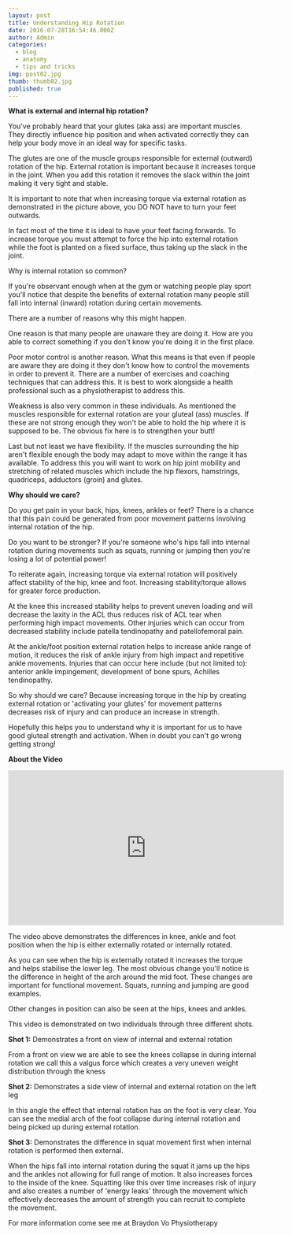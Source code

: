 ```yaml
---
layout: post
title: Understanding Hip Rotation
date: 2016-07-28T16:54:46.000Z
author: Admin
categories:
  - blog
  - anatomy
  - tips and tricks
img: post02.jpg
thumb: thumb02.jpg
published: true
---
```


**What is external and internal hip rotation?**

You've probably heard that your glutes (aka ass) are important muscles. They directly influence hip position and when activated correctly they can help your body move in an ideal way for specific tasks.

The glutes are one of the muscle groups responsible for external (outward) rotation of the hip.  External rotation is important because it increases torque in the joint.  When you add this rotation it removes the slack within the joint making it very tight and stable. <!--more-->  

It is important to note that when increasing torque via external rotation as demonstrated in the picture above, you DO NOT have to turn your feet outwards.

In fact most of the time it is ideal to have your feet facing forwards.  To increase torque you must attempt to force the hip into external rotation while the foot is planted on a fixed surface, thus taking up the slack in the joint.


Why is internal rotation so common?

If you're observant enough when at the gym or watching people play sport you'll notice that despite the benefits of external rotation many people still fall into internal (inward) rotation during certain movements.

There are a number of reasons why this might happen.

One reason is that many people are unaware they are doing it.  How are you able to correct something if you don't know you're doing it in the first place.

Poor motor control is another reason.  What this means is that even if people are aware they are doing it they don't know how to control the movements in order to prevent it.  There are a number of exercises and coaching techniques that can address this.  It is best to work alongside a health professional such as a physiotherapist to address this.

Weakness is also very common in these individuals.  As mentioned the muscles responsible for external rotation are your gluteal (ass) muscles.  If these are not strong enough they won't be able to hold the hip where it is supposed to be.  The obvious fix here is to strengthen your butt!

Last but not least we have flexibility.  If the muscles surrounding the hip aren't flexible enough the body may adapt to move within the range it has available.  To address this you will want to work on hip joint mobility and stretching of related muscles which include the hip flexors, hamstrings, quadriceps, adductors (groin) and glutes.  

**Why should we care?**

Do you get pain in your back, hips, knees, ankles or feet? There is a chance that this pain could be generated from poor movement patterns involving internal rotation of the hip.

Do you want to be stronger? If you're someone who's hips fall into internal rotation during movements such as squats, running or jumping then you're losing a lot of potential power!

To reiterate again, increasing torque via external rotation will positively affect stability of the hip, knee and foot.  Increasing stability/torque allows for greater force production.

At the knee this increased stability helps to prevent uneven loading and will decrease the laxity in the ACL thus reduces risk of ACL tear when performing high impact movements.  Other injuries which can occur from decreased stability include patella tendinopathy and patellofemoral pain.

At the ankle/foot position external rotation helps to increase ankle range of motion, it reduces the risk of ankle injury from high impact and repetitive ankle movements.  Injuries that can occur here include (but not limited to): anterior ankle impingement, development of bone spurs, Achilles tendinopathy.

So why should we care?  Because increasing torque in the hip by creating external rotation or 'activating your glutes' for movement patterns decreases risk of injury and can produce an increase in strength.

Hopefully this helps you to understand why it is important for us to have good gluteal strength and activation. When in doubt you can't go wrong getting strong!

**About the Video**
<iframe width="560" height="315" src="https://www.youtube.com/embed/U50fYmd5KOI" frameborder="0" allowfullscreen></iframe>

The video above demonstrates the differences in knee, ankle and foot position when the hip is either externally rotated or internally rotated.

As you can see when the hip is externally rotated it increases the torque and helps stabilise the lower leg. The most obvious change you'll notice is the difference in height of the arch around the mid foot. These changes are important for functional movement. Squats, running and jumping are good examples.

Other changes in position can also be seen at the hips, knees and ankles.

This video is demonstrated on two individuals through three different shots.

**Shot 1:** Demonstrates a front on view of internal and external rotation

From a front on view we are able to see the knees collapse in during internal rotation we call this a valgus force which creates a very uneven weight distribution through the kness

**Shot 2:** Demonstrates a side view of internal and external rotation on the left leg

In this angle the effect that internal rotation has on the foot is very clear.  You can see the medial arch of the foot collapse during internal rotation and being picked up during external rotation.

**Shot 3:** Demonstrates the difference in squat movement first when internal rotation is performed then external.

When the hips fall into internal rotation during the squat it jams up the hips and the ankles not allowing for full range of motion.  It also increases forces to the inside of the knee.  Squatting like this over time increases risk of injury and also creates a number of 'energy leaks' through the movement which effectively decreases the amount of strength you can recruit to complete the movement.

For more information come see me at Braydon Vo Physiotherapy

